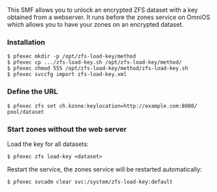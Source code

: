 This SMF allows you to unlock an encrypted ZFS dataset with a key obtained
from a webserver. It runs before the zones service on OmniOS which allows
you to have your zones on an encrypted dataset.

### Installation

```
$ pfexec mkdir -p /opt/zfs-load-key/method
$ pfexec cp .../zfs-load-key.sh /opt/zfs-load-key/method/
$ pfexec chmod 555 /opt/zfs-load-key/method/zfs-load-key.sh
$ pfexec svccfg import zfs-load-key.xml
```

### Define the URL

```
$ pfexec zfs set ch.kzone:keylocation=http://example.com:8080/ pool/dataset
```

### Start zones without the web server

Load the key for all datasets:

```
$ pfexec zfs load-key <dataset>
```

Restart the service, the zones service will be restarted automatically:

```
$ pfexec svcadm clear svc:/system/zfs-load-key:default
```

